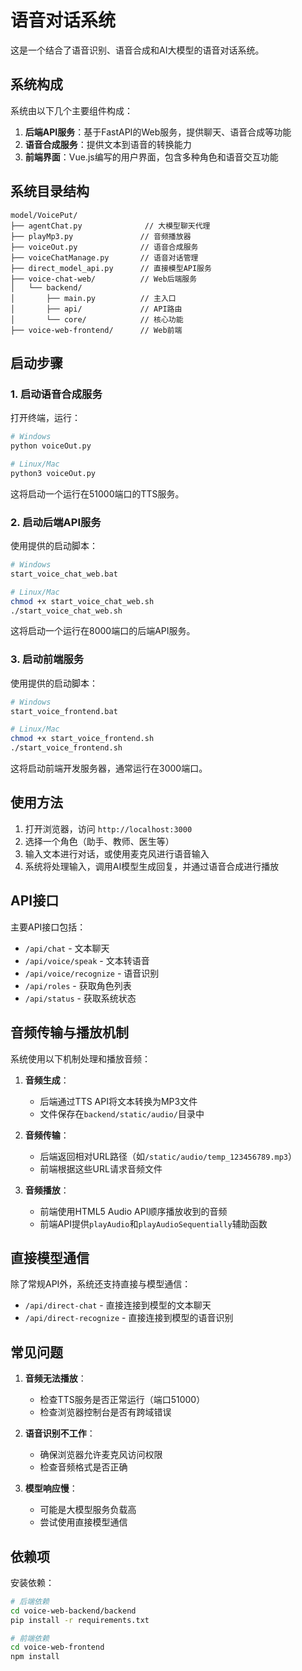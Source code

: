 # 语音对话系统

这是一个结合了语音识别、语音合成和AI大模型的语音对话系统。

## 系统构成

系统由以下几个主要组件构成：

1. **后端API服务**：基于FastAPI的Web服务，提供聊天、语音合成等功能
2. **语音合成服务**：提供文本到语音的转换能力
3. **前端界面**：Vue.js编写的用户界面，包含多种角色和语音交互功能

## 系统目录结构

```
model/VoicePut/
├── agentChat.py              // 大模型聊天代理
├── playMp3.py               // 音频播放器
├── voiceOut.py              // 语音合成服务
├── voiceChatManage.py       // 语音对话管理
├── direct_model_api.py      // 直接模型API服务
├── voice-chat-web/          // Web后端服务
│   └── backend/
│       ├── main.py          // 主入口
│       ├── api/             // API路由
│       └── core/            // 核心功能
├── voice-web-frontend/      // Web前端
```

## 启动步骤

### 1. 启动语音合成服务

打开终端，运行：

```bash
# Windows
python voiceOut.py

# Linux/Mac
python3 voiceOut.py
```

这将启动一个运行在51000端口的TTS服务。

### 2. 启动后端API服务

使用提供的启动脚本：

```bash
# Windows
start_voice_chat_web.bat

# Linux/Mac
chmod +x start_voice_chat_web.sh
./start_voice_chat_web.sh
```

这将启动一个运行在8000端口的后端API服务。

### 3. 启动前端服务

使用提供的启动脚本：

```bash
# Windows
start_voice_frontend.bat

# Linux/Mac
chmod +x start_voice_frontend.sh
./start_voice_frontend.sh
```

这将启动前端开发服务器，通常运行在3000端口。

## 使用方法

1. 打开浏览器，访问 `http://localhost:3000`
2. 选择一个角色（助手、教师、医生等）
3. 输入文本进行对话，或使用麦克风进行语音输入
4. 系统将处理输入，调用AI模型生成回复，并通过语音合成进行播放

## API接口

主要API接口包括：

- `/api/chat` - 文本聊天
- `/api/voice/speak` - 文本转语音
- `/api/voice/recognize` - 语音识别
- `/api/roles` - 获取角色列表
- `/api/status` - 获取系统状态

## 音频传输与播放机制

系统使用以下机制处理和播放音频：

1. **音频生成**：
   - 后端通过TTS API将文本转换为MP3文件
   - 文件保存在`backend/static/audio/`目录中

2. **音频传输**：
   - 后端返回相对URL路径（如`/static/audio/temp_123456789.mp3`）
   - 前端根据这些URL请求音频文件

3. **音频播放**：
   - 前端使用HTML5 Audio API顺序播放收到的音频
   - 前端API提供`playAudio`和`playAudioSequentially`辅助函数

## 直接模型通信

除了常规API外，系统还支持直接与模型通信：

- `/api/direct-chat` - 直接连接到模型的文本聊天
- `/api/direct-recognize` - 直接连接到模型的语音识别

## 常见问题

1. **音频无法播放**：
   - 检查TTS服务是否正常运行（端口51000）
   - 检查浏览器控制台是否有跨域错误

2. **语音识别不工作**：
   - 确保浏览器允许麦克风访问权限
   - 检查音频格式是否正确

3. **模型响应慢**：
   - 可能是大模型服务负载高
   - 尝试使用直接模型通信

## 依赖项

安装依赖：

```bash
# 后端依赖
cd voice-web-backend/backend
pip install -r requirements.txt

# 前端依赖
cd voice-web-frontend
npm install
```
